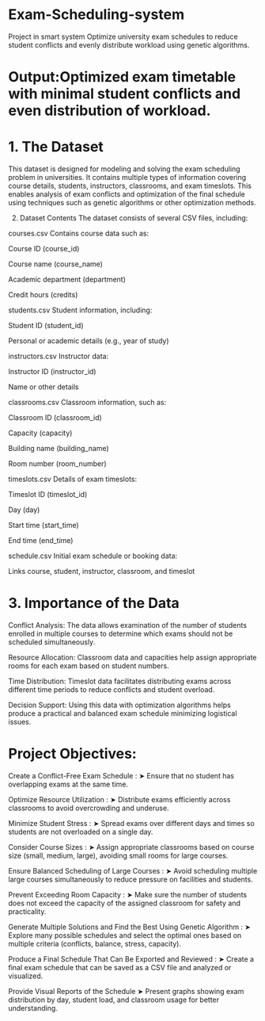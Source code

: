  # Exam-Scheduling-system 
 
 Project in smart system 
Optimize university exam schedules to reduce student conflicts and evenly 
distribute workload using genetic algorithms.


# Output:Optimized exam timetable with minimal student conflicts and even distribution of workload. 

# 1. The Dataset
This dataset is designed for modeling and solving the exam scheduling problem in universities. It contains multiple types of information covering course details, students, instructors, classrooms, and exam timeslots. This enables analysis of exam conflicts and optimization of the final schedule using techniques such as genetic algorithms or other optimization methods.

2. Dataset Contents
The dataset consists of several CSV files, including:

courses.csv
Contains course data such as:

Course ID (course_id)

Course name (course_name)

Academic department (department)

Credit hours (credits)

students.csv
Student information, including:

Student ID (student_id)

Personal or academic details (e.g., year of study)

instructors.csv
Instructor data:

Instructor ID (instructor_id)

Name or other details

classrooms.csv
Classroom information, such as:

Classroom ID (classroom_id)

Capacity (capacity)

Building name (building_name)

Room number (room_number)

timeslots.csv
Details of exam timeslots:

Timeslot ID (timeslot_id)

Day (day)

Start time (start_time)

End time (end_time)

schedule.csv
Initial exam schedule or booking data:

Links course, student, instructor, classroom, and timeslot

 # 3. Importance of the Data
Conflict Analysis:
The data allows examination of the number of students enrolled in multiple courses to determine which exams should not be scheduled simultaneously.

Resource Allocation:
Classroom data and capacities help assign appropriate rooms for each exam based on student numbers.

Time Distribution:
Timeslot data facilitates distributing exams across different time periods to reduce conflicts and student overload.

Decision Support:
Using this data with optimization algorithms helps produce a practical and balanced exam schedule minimizing logistical issues.


  # Project Objectives:
Create a Conflict-Free Exam Schedule : 
➤ Ensure that no student has overlapping exams at the same time.

 Optimize Resource Utilization :
➤ Distribute exams efficiently across classrooms to avoid overcrowding and underuse.

 Minimize Student Stress :
➤ Spread exams over different days and times so students are not overloaded on a single day.

 Consider Course Sizes :
➤ Assign appropriate classrooms based on course size (small, medium, large), avoiding small rooms for large courses.

 Ensure Balanced Scheduling of Large Courses :
➤ Avoid scheduling multiple large courses simultaneously to reduce pressure on facilities and students.

 Prevent Exceeding Room Capacity :
➤ Make sure the number of students does not exceed the capacity of the assigned classroom for safety and practicality.

 Generate Multiple Solutions and Find the Best Using Genetic Algorithm :
➤ Explore many possible schedules and select the optimal ones based on multiple criteria (conflicts, balance, stress, capacity).

Produce a Final Schedule That Can Be Exported and Reviewed :
➤ Create a final exam schedule that can be saved as a CSV file and analyzed or visualized.

Provide Visual Reports of the Schedule
➤ Present graphs showing exam distribution by day, student load, and classroom usage for better understanding.

